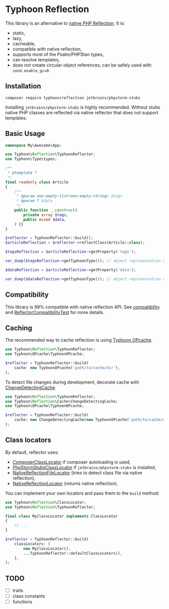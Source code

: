 # Typhoon Reflection

This library is an alternative to [native PHP Reflection](https://www.php.net/manual/en/book.reflection.php). It is:
- static,
- lazy,
- cacheable,
- compatible with native reflection,
- supports most of the Psalm/PHPStan types,
- can resolve templates,
- does not create circular object references, can be safely used with `zend.enable_gc=0`.

## Installation

```
composer require typhoon/reflection jetbrains/phpstorm-stubs
```

Installing `jetbrains/phpstorm-stubs` is highly recommended.
Without stubs native PHP classes are reflected via native reflector that does not support templates. 

## Basic Usage

```php
namespace My\Awesome\App;

use Typhoon\Reflection\TyphoonReflector;
use Typhoon\Type\types;

/**
 * @template T
 */
final readonly class Article
{
    /**
     * @param non-empty-list<non-empty-string> $tags
     * @param T $data
     */
    public function __construct(
        private array $tags,
        public mixed $data,
    ) {}
}

$reflector = TyphoonReflector::build();
$articleReflection = $reflector->reflectClass(Article::class);

$tagsReflection = $articleReflection->getProperty('tags');

var_dump($tagsReflection->getTyphoonType()); // object representation of non-empty-list<non-empty-string> type

$dataReflection = $articleReflection->getProperty('data');

var_dump($dataReflection->getTyphoonType()); // object representation of T template type
```

## Compatibility

This library is 99% compatible with native reflection API. See [compatibility](docs/compatibility.md) and [ReflectorCompatibilityTest](tests/unit/ReflectorCompatibilityTest.php) for more details.

## Caching

The recommended way to cache reflection is using [Typhoon OPcache](https://github.com/typhoon-php/opcache).

```php
use Typhoon\Reflection\TyphoonReflector;
use Typhoon\OPcache\TyphoonOPcache;

$reflector = TyphoonReflector::build(
    cache: new TyphoonOPcache('path/to/cache/dir'),
);
```

To detect file changes during development, decorate cache with [ChangeDetectingCache](src/Cache/ChangeDetectingCache.php).

```php
use Typhoon\Reflection\TyphoonReflector;
use Typhoon\Reflection\Cache\ChangeDetectingCache;
use Typhoon\OPcache\TyphoonOPcache;

$reflector = TyphoonReflector::build(
    cache: new ChangeDetectingCache(new TyphoonOPcache('path/to/cache/dir')),
);
```

## Class locators

By default, reflector uses:
- [ComposerClassLocator](src/ClassLocator/ComposerClassLocator.php) if composer autoloading is used, 
- [PhpStormStubsClassLocator](src/ClassLocator/PhpStormStubsClassLocator.php) if `jetbrains/phpstorm-stubs` is installed,
- [NativeReflectionFileLocator](src/ClassLocator/NativeReflectionFileLocator.php) (tries to detect class file via native reflection),
- [NativeReflectionLocator](src/ClassLocator/NativeReflectionLocator.php) (returns native reflection).

You can implement your own locators and pass them to the `build` method:

```php
use Typhoon\Reflection\ClassLocator;
use Typhoon\Reflection\TyphoonReflector;

final class MyClassLocator implements ClassLocator
{
    // ...
}

$reflector = TyphoonReflector::build(
    classLocators: [
        new MyClassLocator(),
        ...TyphoonReflector::defaultClassLocators(),
    ],
);
```

## TODO

- [ ] traits
- [ ] class constants
- [ ] functions
